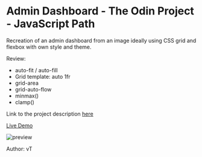 # Admin Dashboard - The Odin Project - JavaScript Path
Recreation of an admin dashboard from an image ideally using CSS grid and flexbox with own style and theme.

Review:
 - auto-fit / auto-fill
 - Grid template: auto 1fr
 - grid-area
 - grid-auto-flow
 - minmax()
 - clamp()

Link to the project description [here](https://www.theodinproject.com/lessons/node-path-intermediate-html-and-css-admin-dashboard)

[Live Demo](https://ng9891.github.io/my-odin-project/js_fullstack/admin_dashboard_page/)

![preview](https://storage.googleapis.com/picboi-39298.appspot.com/final/7OmtGxds_1000x800)

Author: vT
